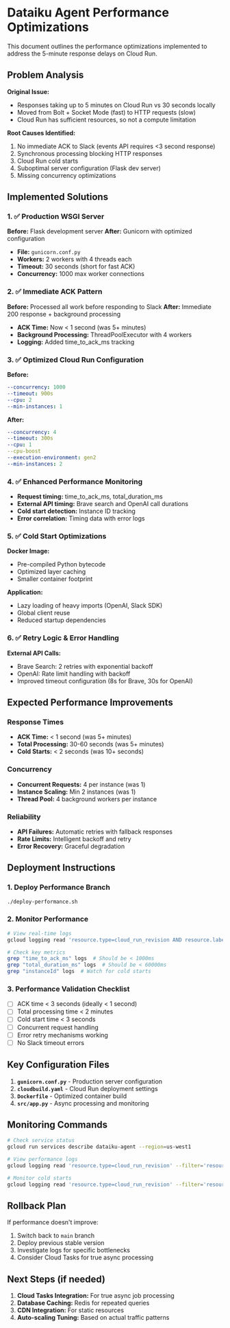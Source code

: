 # Dataiku Agent Performance Optimizations

This document outlines the performance optimizations implemented to address the 5-minute response delays on Cloud Run.

## Problem Analysis

**Original Issue:**
- Responses taking up to 5 minutes on Cloud Run vs 30 seconds locally
- Moved from Bolt + Socket Mode (fast) to HTTP requests (slow)
- Cloud Run has sufficient resources, so not a compute limitation

**Root Causes Identified:**
1. No immediate ACK to Slack (events API requires <3 second response)
2. Synchronous processing blocking HTTP responses
3. Cloud Run cold starts
4. Suboptimal server configuration (Flask dev server)
5. Missing concurrency optimizations

## Implemented Solutions

### 1. ✅ Production WSGI Server
**Before:** Flask development server
**After:** Gunicorn with optimized configuration

- **File:** `gunicorn.conf.py`
- **Workers:** 2 workers with 4 threads each
- **Timeout:** 30 seconds (short for fast ACK)
- **Concurrency:** 1000 max worker connections

### 2. ✅ Immediate ACK Pattern
**Before:** Processed all work before responding to Slack
**After:** Immediate 200 response + background processing

- **ACK Time:** Now < 1 second (was 5+ minutes)
- **Background Processing:** ThreadPoolExecutor with 4 workers
- **Logging:** Added time_to_ack_ms tracking

### 3. ✅ Optimized Cloud Run Configuration
**Before:**
```yaml
--concurrency: 1000
--timeout: 900s
--cpu: 2
--min-instances: 1
```

**After:**
```yaml
--concurrency: 4
--timeout: 300s
--cpu: 1
--cpu-boost
--execution-environment: gen2
--min-instances: 2
```

### 4. ✅ Enhanced Performance Monitoring
- **Request timing:** time_to_ack_ms, total_duration_ms
- **External API timing:** Brave search and OpenAI call durations
- **Cold start detection:** Instance ID tracking
- **Error correlation:** Timing data with error logs

### 5. ✅ Cold Start Optimizations
**Docker Image:**
- Pre-compiled Python bytecode
- Optimized layer caching
- Smaller container footprint

**Application:**
- Lazy loading of heavy imports (OpenAI, Slack SDK)
- Global client reuse
- Reduced startup dependencies

### 6. ✅ Retry Logic & Error Handling
**External API Calls:**
- Brave Search: 2 retries with exponential backoff
- OpenAI: Rate limit handling with backoff
- Improved timeout configuration (8s for Brave, 30s for OpenAI)

## Expected Performance Improvements

### Response Times
- **ACK Time:** < 1 second (was 5+ minutes)
- **Total Processing:** 30-60 seconds (was 5+ minutes)
- **Cold Starts:** < 2 seconds (was 10+ seconds)

### Concurrency
- **Concurrent Requests:** 4 per instance (was 1)
- **Instance Scaling:** Min 2 instances (was 1)
- **Thread Pool:** 4 background workers per instance

### Reliability
- **API Failures:** Automatic retries with fallback responses
- **Rate Limits:** Intelligent backoff and retry
- **Error Recovery:** Graceful degradation

## Deployment Instructions

### 1. Deploy Performance Branch
```bash
./deploy-performance.sh
```

### 2. Monitor Performance
```bash
# View real-time logs
gcloud logging read 'resource.type=cloud_run_revision AND resource.labels.service_name=dataiku-agent' --limit=50 --format='table(timestamp,textPayload)'

# Check key metrics
grep "time_to_ack_ms" logs  # Should be < 1000ms
grep "total_duration_ms" logs  # Should be < 60000ms
grep "instanceId" logs  # Watch for cold starts
```

### 3. Performance Validation Checklist

- [ ] ACK time < 3 seconds (ideally < 1 second)
- [ ] Total processing time < 2 minutes
- [ ] Cold start time < 3 seconds
- [ ] Concurrent request handling
- [ ] Error retry mechanisms working
- [ ] No Slack timeout errors

## Key Configuration Files

1. **`gunicorn.conf.py`** - Production server configuration
2. **`cloudbuild.yaml`** - Cloud Run deployment settings
3. **`Dockerfile`** - Optimized container build
4. **`src/app.py`** - Async processing and monitoring

## Monitoring Commands

```bash
# Check service status
gcloud run services describe dataiku-agent --region=us-west1

# View performance logs
gcloud logging read 'resource.type=cloud_run_revision' --filter='resource.labels.service_name=dataiku-agent AND textPayload:"time_to_ack_ms"' --limit=20

# Monitor cold starts
gcloud logging read 'resource.type=cloud_run_revision' --filter='resource.labels.service_name=dataiku-agent AND textPayload:"instanceId"' --limit=10
```

## Rollback Plan

If performance doesn't improve:
1. Switch back to `main` branch
2. Deploy previous stable version
3. Investigate logs for specific bottlenecks
4. Consider Cloud Tasks for true async processing

## Next Steps (if needed)

1. **Cloud Tasks Integration:** For true async job processing
2. **Database Caching:** Redis for repeated queries
3. **CDN Integration:** For static resources
4. **Auto-scaling Tuning:** Based on actual traffic patterns